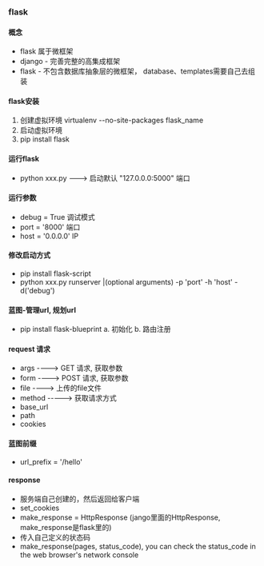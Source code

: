 ### flask

#### 概念
* flask 属于微框架
* django - 完善完整的高集成框架
* flask - 不包含数据库抽象层的微框架， database、templates需要自己去组装

#### flask安装
1. 创建虚拟环境 virtualenv --no-site-packages flask_name
2. 启动虚拟环境
3. pip install flask

#### 运行flask
* python xxx.py ---> 启动默认 "127.0.0.0:5000" 端口

#### 运行参数
* debug = True 调试模式
* port = '8000' 端口
* host = '0.0.0.0' IP

#### 修改启动方式
* pip install flask-script
* python xxx.py runserver |(optional arguments) -p 'port' -h 'host' -d('debug') 

#### 蓝图-管理url, 规划url
* pip install flask-blueprint
a. 初始化
b. 路由注册

#### request 请求
* args  ----> GET 请求, 获取参数
* form  ----> POST 请求, 获取参数
* file ----> 上传的file文件
* method -----> 获取请求方式
* base_url
* path
* cookies


#### 蓝图前缀
* url_prefix = '/hello'


#### response
* 服务端自己创建的，然后返回给客户端
* set_cookies
* make_response = HttpResponse (jango里面的HttpResponse, make_response是flask里的)
* 传入自己定义的状态码
* make_response(pages, status_code), you can check the status_code in the web browser's  network console